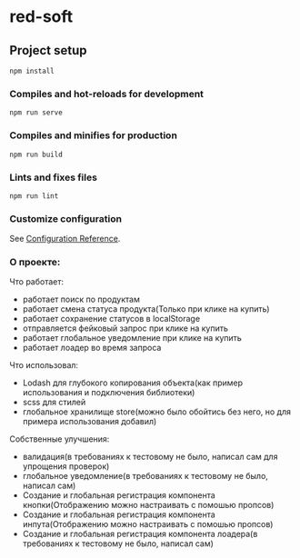 # red-soft

## Project setup
```
npm install
```

### Compiles and hot-reloads for development
```
npm run serve
```

### Compiles and minifies for production
```
npm run build
```

### Lints and fixes files
```
npm run lint
```

### Customize configuration
See [Configuration Reference](https://cli.vuejs.org/config/).


### О проекте:
Что работает:
- работает поиск по продуктам
- работает смена статуса продукта(Только при клике на купить)
- работает сохранение статусов в localStorage
- отправляется фейковый запрос при клике на купить
- работает глобальное уведомление при клике на купить
- работает лоадер во время запроса

Что использовал:
- Lodash для глубокого копирования объекта(как пример использования и подключения библиотеки)
- scss для стилей
- глобальное хранилище store(можно было обойтись без него, но для примера использования добавил)

Собственные улучшения:
- валидация(в требованиях к тестовому не было, написал сам для упрощения проверок)
- глобальное уведомление(в требованиях к тестовому не было, написал сам)
- Создание и глобальная регистрация компонента кнопки(Отображению можно настраивать с помошью пропсов)
- Создание и глобальная регистрация компонента инпута(Отображению можно настраивать с помошью пропсов)
- Создание и глобальная регистрация компонента лоадера(в требованиях к тестовому не было, написал сам)
